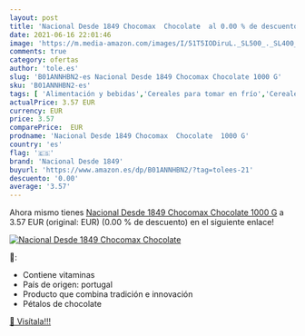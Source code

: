 ```yaml
---
layout: post
title: 'Nacional Desde 1849 Chocomax  Chocolate  al 0.00 % de descuento'
date: 2021-06-16 22:01:46
image: 'https://m.media-amazon.com/images/I/51T5IODiruL._SL500_._SL400_.jpg'
comments: true
category: ofertas
author: 'tole.es'
slug: 'B01ANNHBN2-es Nacional Desde 1849 Chocomax Chocolate 1000 G'
sku: 'B01ANNHBN2-es'
tags: [ 'Alimentación y bebidas','Cereales para tomar en frío','Cereales y muesli','chocolate','nacional desde 1849', ]
actualPrice: 3.57 EUR
currency: EUR
price: 3.57
comparePrice:  EUR
prodname: 'Nacional Desde 1849 Chocomax  Chocolate  1000 G'
country: 'es'
flag: '🇪🇸'
brand: 'Nacional Desde 1849'
buyurl: 'https://www.amazon.es/dp/B01ANNHBN2/?tag=tolees-21'
descuento: '0.00'
average: '3.57'
---
```


Ahora mismo tienes [Nacional Desde 1849 Chocomax  Chocolate  1000 G](https://www.amazon.es/dp/B01ANNHBN2/?tag=tolees-21) a 3.57 EUR (original:  EUR) (0.00 %  de descuento) en el siguiente enlace!

[![Nacional Desde 1849 Chocomax  Chocolate ](https://m.media-amazon.com/images/I/51T5IODiruL._SL500_._SL400_.jpg)](https://www.amazon.es/dp/B01ANNHBN2/?tag=tolees-21)

🔎:

- Contiene vitaminas
- País de origen: portugal
- Producto que combina tradición e innovación
- Pétalos de chocolate

[🛒 Visítala!!!](https://www.amazon.es/dp/B01ANNHBN2/?tag=tolees-21)
